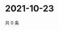 # 2021-10-23

共 0 条

<!-- BEGIN -->
<!-- 最后更新时间 Sat Oct 23 2021 19:12:40 GMT+0800 (China Standard Time) -->

<!-- END -->
